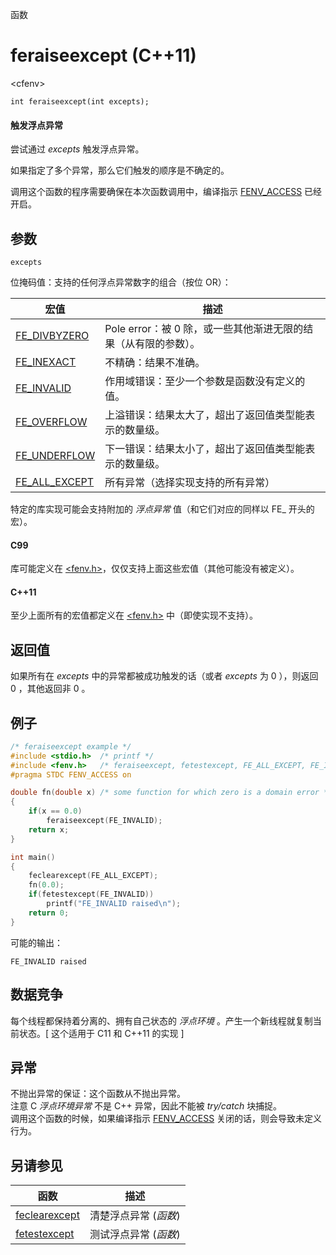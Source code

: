 函数

# feraiseexcept (C++11)

\<cfenv\>

`int feraiseexcept(int excepts);`

#### 触发浮点异常

尝试通过 _excepts_ 触发浮点异常。

如果指定了多个异常，那么它们触发的顺序是不确定的。

调用这个函数的程序需要确保在本次函数调用中，编译指示 [FENV_ACCESS](FENV_ACCESS.md) 已经开启。


## 参数

`excepts`

位掩码值：支持的任何浮点异常数字的组合（按位 OR）：

宏值                              | 描述
--------------------------------- | --------------------------------------------------------------
[FE_DIVBYZERO](FE_DIVBYZERO.md)   | Pole error：被 0 除，或一些其他渐进无限的结果（从有限的参数）。
[FE_INEXACT](FE_INEXACT.md)       | 不精确：结果不准确。
[FE_INVALID](FE_INVALID.md)       | 作用域错误：至少一个参数是函数没有定义的值。
[FE_OVERFLOW](FE_OVERFLOW.md)     | 上溢错误：结果太大了，超出了返回值类型能表示的数量级。
[FE_UNDERFLOW](FE_UNDERFLOW.md)   | 下一错误：结果太小了，超出了返回值类型能表示的数量级。
[FE_ALL_EXCEPT](FE_ALL_EXCEPT.md) | 所有异常（选择实现支持的所有异常）

特定的库实现可能会支持附加的 _浮点异常_ 值（和它们对应的同样以 FE_ 开头的宏）。

#### C99

库可能定义在 [\<fenv.h\>](README.md)，仅仅支持上面这些宏值（其他可能没有被定义）。

#### C++11

至少上面所有的宏值都定义在 [\<fenv.h\>](README.md) 中（即使实现不支持）。


## 返回值

如果所有在 _excepts_ 中的异常都被成功触发的话（或者 _excepts_ 为 0 ），则返回 0 ，其他返回非 0 。


## 例子

```cpp
/* feraiseexcept example */
#include <stdio.h>	/* printf */
#include <fenv.h>	/* feraiseexcept, fetestexcept, FE_ALL_EXCEPT, FE_INVALID */
#pragma STDC FENV_ACCESS on

double fn(double x)	/* some function for which zero is a domain error */
{
	if(x == 0.0)
		feraiseexcept(FE_INVALID);
	return x;
}

int main()
{
	feclearexcept(FE_ALL_EXCEPT);
	fn(0.0);
	if(fetestexcept(FE_INVALID))
		printf("FE_INVALID raised\n");
	return 0;
}
```

可能的输出：  
```
FE_INVALID raised
```


## 数据竞争

每个线程都保持着分离的、拥有自己状态的 _浮点环境_ 。产生一个新线程就复制当前状态。[ 这个适用于 C11 和 C++11 的实现 ]


## 异常

不抛出异常的保证：这个函数从不抛出异常。  
注意 C _浮点环境异常_ 不是 C++ 异常，因此不能被 _try/catch_ 块捕捉。  
调用这个函数的时候，如果编译指示 [FENV_ACCESS](FENV_ACCESS.md) 关闭的话，则会导致未定义行为。


## 另请参见

函数                              | 描述
--------------------------------- | ---------------------
[feclearexcept](feclearexcept.md) | 清楚浮点异常 (_函数_)
[fetestexcept](fetestexcept.md)   | 测试浮点异常 (_函数_)
